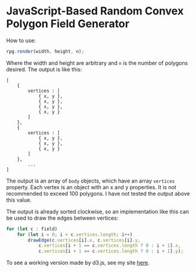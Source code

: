 # JavaScript-Based Random Convex Polygon Field Generator

How to use:
```js
rpg.render(width, height, n);
```

Where the width and height are arbitrary and `n` is the number of polygons desired. The output is like this:

```
[
    {
        vertices : [
            { x, y },
            { x, y },
            { x, y },
            { x, y }
        ]
    },
    { 
        vertices : [
            { x, y },
            { x, y },
            { x, y }
        ]
    },
        ...
]
```

The output is an array of `body` objects, which have an array `vertices` property. Each vertex is an object with an x and y properties. It is not recommended to exceed 100 polygons. I have not tested the output above this value.

The output is already sorted clockwise, so an implementation like this can be used to draw the edges between vertices:

```js
for (let c : field)
    for (let i = 0; i < c.vertices.length; i++)
        drawEdge(c.vertices[i].x, c.vertices[i].y,
            c.vertices[i + 1 == c.vertices.length ? 0 : i + 1].x,
            c.vertices[i + 1 == c.vertices.length ? 0 : i + 1].y);
```

To see a working version made by d3.js, see my site [here](https://mcarsondavis.com/projects/rpfp).
